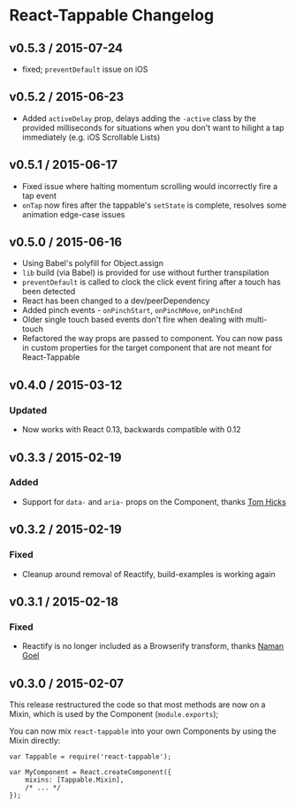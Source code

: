 # React-Tappable Changelog

## v0.5.3 / 2015-07-24

* fixed; `preventDefault` issue on iOS

## v0.5.2 / 2015-06-23

* Added `activeDelay` prop, delays adding the `-active` class by the provided milliseconds for situations when you don't want to hilight a tap immediately (e.g. iOS Scrollable Lists)

## v0.5.1 / 2015-06-17

* Fixed issue where halting momentum scrolling would incorrectly fire a tap event
* `onTap` now fires after the tappable's `setState` is complete, resolves some animation edge-case issues

## v0.5.0 / 2015-06-16

* Using Babel's polyfill for Object.assign
* `lib` build (via Babel) is provided for use without further transpilation
* `preventDefault` is called to clock the click event firing after a touch has been detected
* React has been changed to a dev/peerDependency
* Added pinch events - `onPinchStart`, `onPinchMove`, `onPinchEnd`
* Older single touch based events don't fire when dealing with multi-touch
* Refactored the way props are passed to component. You can now pass in custom properties for the target component that are not meant for React-Tappable

## v0.4.0 / 2015-03-12

### Updated

- Now works with React 0.13, backwards compatible with 0.12

## v0.3.3 / 2015-02-19

### Added

- Support for `data-` and `aria-` props on the Component, thanks [Tom Hicks](https://github.com/tomhicks-bsf)

## v0.3.2 / 2015-02-19

### Fixed

- Cleanup around removal of Reactify, build-examples is working again

## v0.3.1 / 2015-02-18

### Fixed

- Reactify is no longer included as a Browserify transform, thanks [Naman Goel](https://github.com/nmn)

## v0.3.0 / 2015-02-07

This release restructured the code so that most methods are now on a Mixin, which is used by the Component (`module.exports`);

You can now mix `react-tappable` into your own Components by using the Mixin directly:

```
var Tappable = require('react-tappable');

var MyComponent = React.createComponent({
	mixins: [Tappable.Mixin],
	/* ... */
});
```
